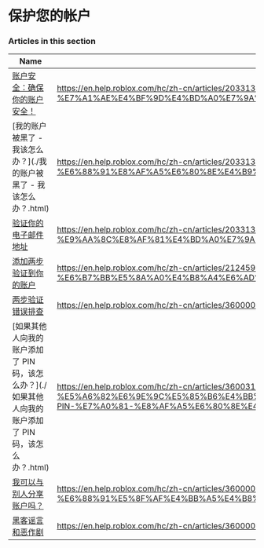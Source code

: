 # 保护您的帐户  
### Articles in this section
Name|URL
-|-
[账户安全：确保你的账户安全！](./账户安全：确保你的账户安全！.html) |https://en.help.roblox.com/hc/zh-cn/articles/203313380-%E8%B4%A6%E6%88%B7%E5%AE%89%E5%85%A8-%E7%A1%AE%E4%BF%9D%E4%BD%A0%E7%9A%84%E8%B4%A6%E6%88%B7%E5%AE%89%E5%85%A8-
[我的账户被黑了 - 我该怎么办？](./我的账户被黑了 - 我该怎么办？.html) |https://en.help.roblox.com/hc/zh-cn/articles/203313390-%E6%88%91%E7%9A%84%E8%B4%A6%E6%88%B7%E8%A2%AB%E9%BB%91%E4%BA%86-%E6%88%91%E8%AF%A5%E6%80%8E%E4%B9%88%E5%8A%9E-
[验证你的电子邮件地址](./验证你的电子邮件地址.html) |https://en.help.roblox.com/hc/zh-cn/articles/203313350-%E9%AA%8C%E8%AF%81%E4%BD%A0%E7%9A%84%E7%94%B5%E5%AD%90%E9%82%AE%E4%BB%B6%E5%9C%B0%E5%9D%80
[添加两步验证到你的账户](./添加两步验证到你的账户.html) |https://en.help.roblox.com/hc/zh-cn/articles/212459863-%E6%B7%BB%E5%8A%A0%E4%B8%A4%E6%AD%A5%E9%AA%8C%E8%AF%81%E5%88%B0%E4%BD%A0%E7%9A%84%E8%B4%A6%E6%88%B7
[两步验证错误排查](./两步验证错误排查.html) |https://en.help.roblox.com/hc/zh-cn/articles/360000350706-%E4%B8%A4%E6%AD%A5%E9%AA%8C%E8%AF%81%E9%94%99%E8%AF%AF%E6%8E%92%E6%9F%A5
[如果其他人向我的账户添加了 PIN 码，该怎么办？](./如果其他人向我的账户添加了 PIN 码，该怎么办？.html) |https://en.help.roblox.com/hc/zh-cn/articles/360031316752-%E5%A6%82%E6%9E%9C%E5%85%B6%E4%BB%96%E4%BA%BA%E5%90%91%E6%88%91%E7%9A%84%E8%B4%A6%E6%88%B7%E6%B7%BB%E5%8A%A0%E4%BA%86-PIN-%E7%A0%81-%E8%AF%A5%E6%80%8E%E4%B9%88%E5%8A%9E-
[我可以与别人分享账户吗？](./我可以与别人分享账户吗？.html) |https://en.help.roblox.com/hc/zh-cn/articles/360000236103-%E6%88%91%E5%8F%AF%E4%BB%A5%E4%B8%8E%E5%88%AB%E4%BA%BA%E5%88%86%E4%BA%AB%E8%B4%A6%E6%88%B7%E5%90%97-
[黑客谣言和恶作剧](./黑客谣言和恶作剧.html) |https://en.help.roblox.com/hc/zh-cn/articles/360000240346-%E9%BB%91%E5%AE%A2%E8%B0%A3%E8%A8%80%E5%92%8C%E6%81%B6%E4%BD%9C%E5%89%A7